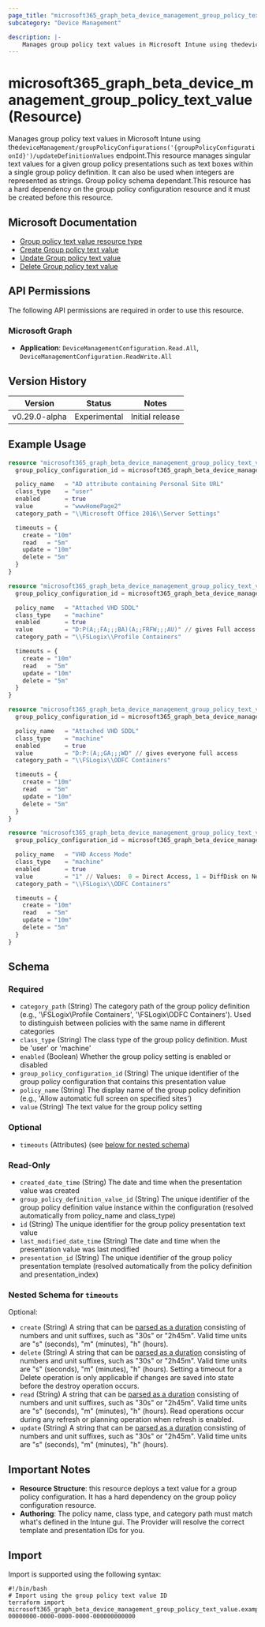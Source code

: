 ```yaml
---
page_title: "microsoft365_graph_beta_device_management_group_policy_text_value Resource - terraform-provider-microsoft365"
subcategory: "Device Management"

description: |-
    Manages group policy text values in Microsoft Intune using thedeviceManagement/groupPolicyConfigurations('{groupPolicyConfigurationId}')/updateDefinitionValues endpoint.This resource manages singular text values for a given group policy presentations such as text boxes within a single group policy definition. It can also be used when integers are represented as strings. Group policy schema dependant.This resource has a hard dependency on the group policy configuration resource and it must be created before this resource.
---
```


# microsoft365_graph_beta_device_management_group_policy_text_value (Resource)

Manages group policy text values in Microsoft Intune using the`deviceManagement/groupPolicyConfigurations('{groupPolicyConfigurationId}')/updateDefinitionValues` endpoint.This resource manages singular text values for a given group policy presentations such as text boxes within a single group policy definition. It can also be used when integers are represented as strings. Group policy schema dependant.This resource has a hard dependency on the group policy configuration resource and it must be created before this resource.

## Microsoft Documentation

- [Group policy text value resource type](https://learn.microsoft.com/en-us/graph/api/resources/intune-grouppolicy-grouppolicypresentationvaluetext?view=graph-rest-beta)
- [Create Group policy text value](https://learn.microsoft.com/en-us/graph/api/intune-grouppolicy-grouppolicypresentationvaluetext-create?view=graph-rest-beta)
- [Update Group policy text value](https://learn.microsoft.com/en-us/graph/api/intune-grouppolicy-grouppolicypresentationvaluetext-update?view=graph-rest-beta)
- [Delete Group policy text value](https://learn.microsoft.com/en-us/graph/api/intune-grouppolicy-grouppolicypresentationvaluetext-delete?view=graph-rest-beta)

## API Permissions

The following API permissions are required in order to use this resource.

### Microsoft Graph

- **Application**: `DeviceManagementConfiguration.Read.All`, `DeviceManagementConfiguration.ReadWrite.All`

## Version History

| Version | Status | Notes |
|---------|--------|-------|
| v0.29.0-alpha | Experimental | Initial release |

## Example Usage

```terraform
resource "microsoft365_graph_beta_device_management_group_policy_text_value" "site_url" {
  group_policy_configuration_id = microsoft365_graph_beta_device_management_group_policy_configuration.example_with_assignments.id

  policy_name   = "AD attribute containing Personal Site URL"
  class_type    = "user"
  enabled       = true
  value         = "wwwHomePage2"
  category_path = "\\Microsoft Office 2016\\Server Settings"

  timeouts = {
    create = "10m"
    read   = "5m"
    update = "10m"
    delete = "5m"
  }
}

resource "microsoft365_graph_beta_device_management_group_policy_text_value" "vhd_sddl_fslogix_profile_containers" {
  group_policy_configuration_id = microsoft365_graph_beta_device_management_group_policy_configuration.example_with_assignments.id

  policy_name   = "Attached VHD SDDL"
  class_type    = "machine"
  enabled       = true
  value         = "D:P(A;;FA;;;BA)(A;;FRFW;;;AU)" // gives Full access for admins, read/write for authenticated users
  category_path = "\\FSLogix\\Profile Containers"

  timeouts = {
    create = "10m"
    read   = "5m"
    update = "10m"
    delete = "5m"
  }
}

resource "microsoft365_graph_beta_device_management_group_policy_text_value" "vhd_sddl_fslogix_odfc_containers" {
  group_policy_configuration_id = microsoft365_graph_beta_device_management_group_policy_configuration.example_with_assignments.id

  policy_name   = "Attached VHD SDDL"
  class_type    = "machine"
  enabled       = true
  value         = "D:P:(A;;GA;;;WD" // gives everyone full access
  category_path = "\\FSLogix\\ODFC Containers"

  timeouts = {
    create = "10m"
    read   = "5m"
    update = "10m"
    delete = "5m"
  }
}

resource "microsoft365_graph_beta_device_management_group_policy_text_value" "vhd_access_mode_fslogix_odfc_containers" {
  group_policy_configuration_id = microsoft365_graph_beta_device_management_group_policy_configuration.example_with_assignments.id

  policy_name   = "VHD Access Mode"
  class_type    = "machine"
  enabled       = true
  value         = "1" // Values:  0 = Direct Access, 1 = DiffDisk on Network, 2 = Local DiffDisk, 3 = Unique Disk per Session
  category_path = "\\FSLogix\\ODFC Containers"

  timeouts = {
    create = "10m"
    read   = "5m"
    update = "10m"
    delete = "5m"
  }
}
```

<!-- schema generated by tfplugindocs -->
## Schema

### Required

- `category_path` (String) The category path of the group policy definition (e.g., '\FSLogix\Profile Containers', '\FSLogix\ODFC Containers'). Used to distinguish between policies with the same name in different categories
- `class_type` (String) The class type of the group policy definition. Must be 'user' or 'machine'
- `enabled` (Boolean) Whether the group policy setting is enabled or disabled
- `group_policy_configuration_id` (String) The unique identifier of the group policy configuration that contains this presentation value
- `policy_name` (String) The display name of the group policy definition (e.g., 'Allow automatic full screen on specified sites')
- `value` (String) The text value for the group policy setting

### Optional

- `timeouts` (Attributes) (see [below for nested schema](#nestedatt--timeouts))

### Read-Only

- `created_date_time` (String) The date and time when the presentation value was created
- `group_policy_definition_value_id` (String) The unique identifier of the group policy definition value instance within the configuration (resolved automatically from policy_name and class_type)
- `id` (String) The unique identifier for the group policy presentation text value
- `last_modified_date_time` (String) The date and time when the presentation value was last modified
- `presentation_id` (String) The unique identifier of the group policy presentation template (resolved automatically from the policy definition and presentation_index)

<a id="nestedatt--timeouts"></a>
### Nested Schema for `timeouts`

Optional:

- `create` (String) A string that can be [parsed as a duration](https://pkg.go.dev/time#ParseDuration) consisting of numbers and unit suffixes, such as "30s" or "2h45m". Valid time units are "s" (seconds), "m" (minutes), "h" (hours).
- `delete` (String) A string that can be [parsed as a duration](https://pkg.go.dev/time#ParseDuration) consisting of numbers and unit suffixes, such as "30s" or "2h45m". Valid time units are "s" (seconds), "m" (minutes), "h" (hours). Setting a timeout for a Delete operation is only applicable if changes are saved into state before the destroy operation occurs.
- `read` (String) A string that can be [parsed as a duration](https://pkg.go.dev/time#ParseDuration) consisting of numbers and unit suffixes, such as "30s" or "2h45m". Valid time units are "s" (seconds), "m" (minutes), "h" (hours). Read operations occur during any refresh or planning operation when refresh is enabled.
- `update` (String) A string that can be [parsed as a duration](https://pkg.go.dev/time#ParseDuration) consisting of numbers and unit suffixes, such as "30s" or "2h45m". Valid time units are "s" (seconds), "m" (minutes), "h" (hours).

## Important Notes

- **Resource Structure**: this resource deploys a text value for a group policy configuration. 
It has a hard dependency on the group policy configuration resource.
- **Authoring**: The policy name, class type, and category path must match what's defined in the Intune gui. The Provider
will resolve the correct template and presentation IDs for you.

## Import

Import is supported using the following syntax:

```shell
#!/bin/bash
# Import using the group policy text value ID
terraform import microsoft365_graph_beta_device_management_group_policy_text_value.example 00000000-0000-0000-0000-000000000000
``` 